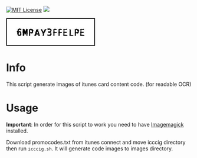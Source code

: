[![MIT License](https://img.shields.io/npm/l/baguettebox.js.svg)](http://opensource.org/licenses/MIT)
[![](https://img.shields.io/badge/dependencies-imagemagick-brightgreen.svg)](https://www.imagemagick.org/script/index.php)

![](./sample.jpg)

# Info

This script generate images of itunes card content code. (for readable OCR)

# Usage

**Important**: 
In order for this script to work you need to have [Imagemagick](https://www.imagemagick.org/script/index.php) installed.

Download promocodes.txt from itunes connect and move icccig directory then run `icccig.sh`. It will generate code images to images directory.
